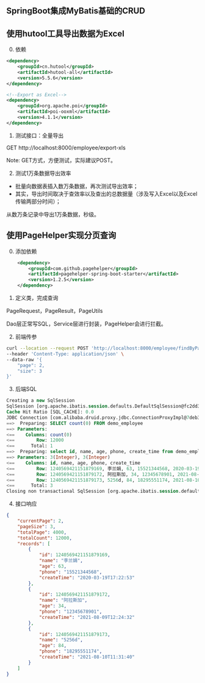 ## SpringBoot集成MyBatis基础的CRUD

## 使用hutool工具导出数据为Excel

0. 依赖
```xml
<dependency>
    <groupId>cn.hutool</groupId>
    <artifactId>hutool-all</artifactId>
    <version>5.5.6</version>
</dependency>

<!--Export as Excel-->
<dependency>
    <groupId>org.apache.poi</groupId>
    <artifactId>poi-ooxml</artifactId>
    <version>4.1.1</version>
</dependency>
```
1. 测试接口：全量导出

GET http://localhost:8000/employee/export-xls

Note: GET方式，方便测试，实际建议POST。

2. 测试1万条数据导出效率

- 批量向数据表插入数万条数据，再次测试导出效率；
- 其实，导出时间取决于查效率以及查出的总数据量（涉及写入Excel以及Excel传输两部分时间）；

从数万条记录中导出1万条数据，秒级。

## 使用PageHelper实现分页查询

0. 添加依赖
```xml
    <dependency>
        <groupId>com.github.pagehelper</groupId>
        <artifactId>pagehelper-spring-boot-starter</artifactId>
        <version>1.2.5</version>
    </dependency>

```

1. 定义类，完成查询

PageRequest，PageResult，PageUtils

Dao层正常写SQL，Service层进行封装，PageHelper会进行拦截。

2. 前端传参

```bash
curl --location --request POST 'http://localhost:8000/employee/findByPage' \
--header 'Content-Type: application/json' \
--data-raw '{
    "page": 2,
    "size": 3
}'
```

3. 后端SQL

```sql
Creating a new SqlSession
SqlSession [org.apache.ibatis.session.defaults.DefaultSqlSession@fc2dd3d] was not registered for synchronization because synchronization is not active
Cache Hit Ratio [SQL_CACHE]: 0.0
JDBC Connection [com.alibaba.druid.proxy.jdbc.ConnectionProxyImpl@7deb3d52] will not be managed by Spring
==>  Preparing: SELECT count(0) FROM demo_employee 
==> Parameters: 
<==    Columns: count(0)
<==        Row: 12000
<==      Total: 1
==>  Preparing: select id, name, age, phone, create_time from demo_employee LIMIT ?, ? 
==> Parameters: 3(Integer), 3(Integer)
<==    Columns: id, name, age, phone, create_time
<==        Row: 1240569421151879169, 李兰娟, 63, 15521344568, 2020-03-19 17:22:53
<==        Row: 1240569421151879172, 阿拉斯加, 34, 12345678901, 2021-08-09 12:24:32
<==        Row: 1240569421151879173, 5256d, 84, 18295551174, 2021-08-10 11:31:40
<==      Total: 3
Closing non transactional SqlSession [org.apache.ibatis.session.defaults.DefaultSqlSession@fc2dd3d]
```

4. 接口响应
```json
{
    "currentPage": 2,
    "pageSize": 3,
    "totalPage": 4000,
    "totalCount": 12000,
    "records": [
        {
            "id": 1240569421151879169,
            "name": "李兰娟",
            "age": 63,
            "phone": "15521344568",
            "createTime": "2020-03-19T17:22:53"
        },
        {
            "id": 1240569421151879172,
            "name": "阿拉斯加",
            "age": 34,
            "phone": "12345678901",
            "createTime": "2021-08-09T12:24:32"
        },
        {
            "id": 1240569421151879173,
            "name": "5256d",
            "age": 84,
            "phone": "18295551174",
            "createTime": "2021-08-10T11:31:40"
        }
    ]
}
```